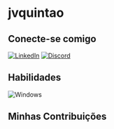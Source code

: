 # jvquintao

## Conecte-se comigo
[![LinkedIn](https://img.shields.io/badge/LinkedIn-000?style=for-the-badge&logo=linkedin&logoColor=0E76A8)](https://www.linkedin.com/in/joão-quintão-b17349149/)
[![Discord](https://img.shields.io/badge/Discord-000?style=for-the-badge&logo=discord)](https://https://discord.com/channels/@SEUUSERNAME/)
## Habilidades
![Windows](https://img.shields.io/badge/Windows-000?style=for-the-badge&logo=windows&logoColor=2CA5E0)
## Minhas Contribuições
